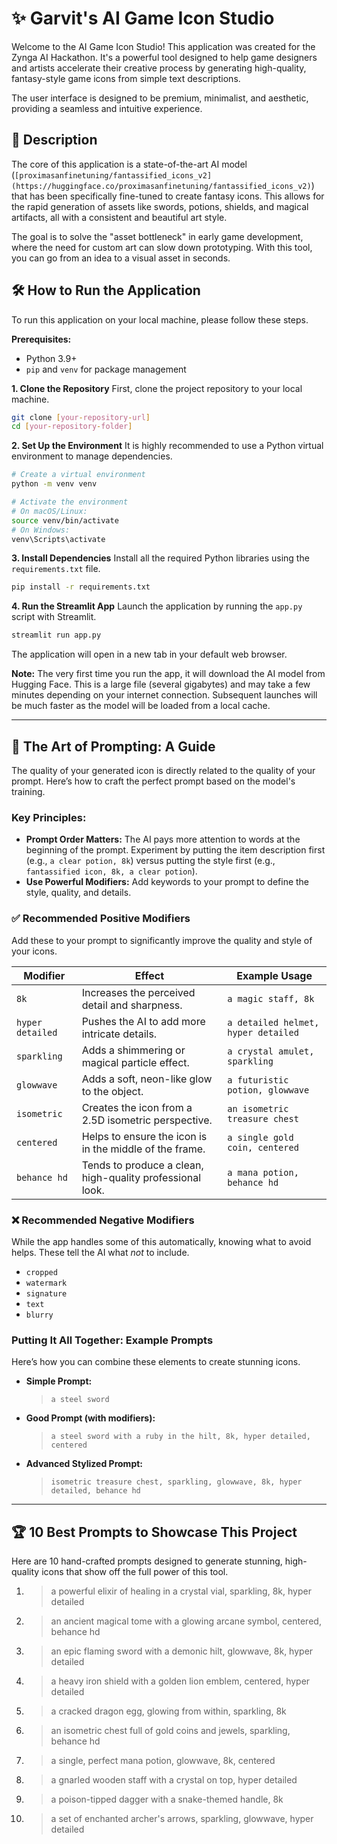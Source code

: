# ✨ Garvit's AI Game Icon Studio

Welcome to the AI Game Icon Studio! This application was created for the Zynga AI Hackathon. It's a powerful tool designed to help game designers and artists accelerate their creative process by generating high-quality, fantasy-style game icons from simple text descriptions.

The user interface is designed to be premium, minimalist, and aesthetic, providing a seamless and intuitive experience.

## 🚀 Description

The core of this application is a state-of-the-art AI model (`[proximasanfinetuning/fantassified_icons_v2](https://huggingface.co/proximasanfinetuning/fantassified_icons_v2)`) that has been specifically fine-tuned to create fantasy icons. This allows for the rapid generation of assets like swords, potions, shields, and magical artifacts, all with a consistent and beautiful art style.

The goal is to solve the "asset bottleneck" in early game development, where the need for custom art can slow down prototyping. With this tool, you can go from an idea to a visual asset in seconds.

## 🛠️ How to Run the Application

To run this application on your local machine, please follow these steps.

**Prerequisites:**

* Python 3.9+
* `pip` and `venv` for package management

**1. Clone the Repository**
First, clone the project repository to your local machine.
```bash
git clone [your-repository-url]
cd [your-repository-folder]
```

**2. Set Up the Environment**
It is highly recommended to use a Python virtual environment to manage dependencies.
```bash
# Create a virtual environment
python -m venv venv

# Activate the environment
# On macOS/Linux:
source venv/bin/activate
# On Windows:
venv\Scripts\activate
```

**3. Install Dependencies**
Install all the required Python libraries using the `requirements.txt` file.
```bash
pip install -r requirements.txt
```

**4. Run the Streamlit App**
Launch the application by running the `app.py` script with Streamlit.
```bash
streamlit run app.py
```
The application will open in a new tab in your default web browser.

**Note:** The very first time you run the app, it will download the AI model from Hugging Face. This is a large file (several gigabytes) and may take a few minutes depending on your internet connection. Subsequent launches will be much faster as the model will be loaded from a local cache.

---

## 🎨 The Art of Prompting: A Guide

The quality of your generated icon is directly related to the quality of your prompt. Here’s how to craft the perfect prompt based on the model's training.

### Key Principles:

* **Prompt Order Matters:** The AI pays more attention to words at the beginning of the prompt. Experiment by putting the item description first (e.g., `a clear potion, 8k`) versus putting the style first (e.g., `fantassified icon, 8k, a clear potion`).
* **Use Powerful Modifiers:** Add keywords to your prompt to define the style, quality, and details.

### ✅ Recommended Positive Modifiers

Add these to your prompt to significantly improve the quality and style of your icons.

| Modifier         | Effect                                                    | Example Usage                          |
| ---------------- | --------------------------------------------------------- | -------------------------------------- |
| `8k`             | Increases the perceived detail and sharpness.            | `a magic staff, 8k`                    |
| `hyper detailed` | Pushes the AI to add more intricate details.              | `a detailed helmet, hyper detailed`    |
| `sparkling`      | Adds a shimmering or magical particle effect.             | `a crystal amulet, sparkling`          |
| `glowwave`       | Adds a soft, neon-like glow to the object.                | `a futuristic potion, glowwave`        |
| `isometric`      | Creates the icon from a 2.5D isometric perspective.       | `an isometric treasure chest`          |
| `centered`       | Helps to ensure the icon is in the middle of the frame.   | `a single gold coin, centered`         |
| `behance hd`     | Tends to produce a clean, high-quality professional look. | `a mana potion, behance hd`            |

### ❌ Recommended Negative Modifiers

While the app handles some of this automatically, knowing what to avoid helps. These tell the AI what *not* to include.

* `cropped`
* `watermark`
* `signature`
* `text`
* `blurry`

### Putting It All Together: Example Prompts

Here’s how you can combine these elements to create stunning icons.

* **Simple Prompt:**
    > `a steel sword`
* **Good Prompt (with modifiers):**
    > `a steel sword with a ruby in the hilt, 8k, hyper detailed, centered`
* **Advanced Stylized Prompt:**
    > `isometric treasure chest, sparkling, glowwave, 8k, hyper detailed, behance hd`

---

## 🏆 10 Best Prompts to Showcase This Project

Here are 10 hand-crafted prompts designed to generate stunning, high-quality icons that show off the full power of this tool.

1.  > a powerful elixir of healing in a crystal vial, sparkling, 8k, hyper detailed
2.  > an ancient magical tome with a glowing arcane symbol, centered, behance hd
3.  > an epic flaming sword with a demonic hilt, glowwave, 8k, hyper detailed
4.  > a heavy iron shield with a golden lion emblem, centered, hyper detailed
5.  > a cracked dragon egg, glowing from within, sparkling, 8k
6.  > an isometric chest full of gold coins and jewels, sparkling, behance hd
7.  > a single, perfect mana potion, glowwave, 8k, centered
8.  > a gnarled wooden staff with a crystal on top, hyper detailed
9.  > a poison-tipped dagger with a snake-themed handle, 8k
10. > a set of enchanted archer's arrows, sparkling, glowwave, hyper detailed
